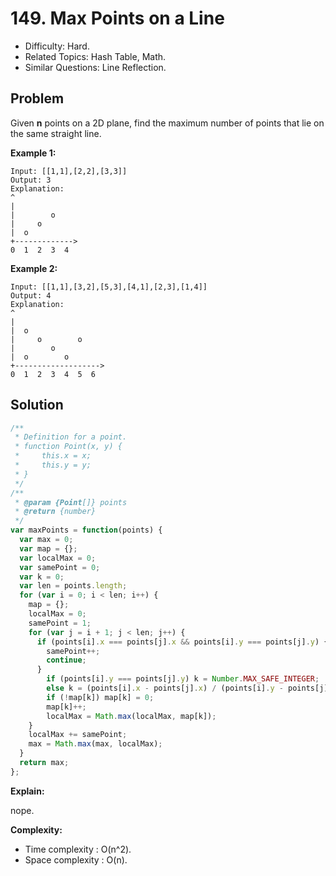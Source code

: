 # 149. Max Points on a Line

- Difficulty: Hard.
- Related Topics: Hash Table, Math.
- Similar Questions: Line Reflection.

## Problem

Given **n** points on a 2D plane, find the maximum number of points that lie on the same straight line.

**Example 1:**

```
Input: [[1,1],[2,2],[3,3]]
Output: 3
Explanation:
^
|
|        o
|     o
|  o  
+------------->
0  1  2  3  4
```

**Example 2:**

```
Input: [[1,1],[3,2],[5,3],[4,1],[2,3],[1,4]]
Output: 4
Explanation:
^
|
|  o
|     o        o
|        o
|  o        o
+------------------->
0  1  2  3  4  5  6
```

## Solution

```javascript
/**
 * Definition for a point.
 * function Point(x, y) {
 *     this.x = x;
 *     this.y = y;
 * }
 */
/**
 * @param {Point[]} points
 * @return {number}
 */
var maxPoints = function(points) {
  var max = 0;
  var map = {};
  var localMax = 0;
  var samePoint = 0;
  var k = 0;
  var len = points.length;
  for (var i = 0; i < len; i++) {
    map = {};
    localMax = 0;
    samePoint = 1;
    for (var j = i + 1; j < len; j++) {
      if (points[i].x === points[j].x && points[i].y === points[j].y) {
        samePoint++;
        continue;
      }
        if (points[i].y === points[j].y) k = Number.MAX_SAFE_INTEGER;
        else k = (points[i].x - points[j].x) / (points[i].y - points[j].y);
        if (!map[k]) map[k] = 0;
        map[k]++;
        localMax = Math.max(localMax, map[k]);
    }
    localMax += samePoint;
    max = Math.max(max, localMax);
  }
  return max;
};
```

**Explain:**

nope.

**Complexity:**

* Time complexity : O(n^2).
* Space complexity : O(n).
